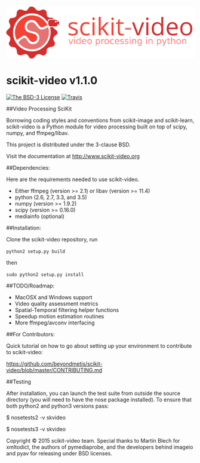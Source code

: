 
![scikit-video logo](doc/images/scikit-video.png)



scikit-video v1.1.0
===================

[![The BSD-3 License](https://img.shields.io/badge/license-BSD--3--Clause-blue.svg)](https://spdx.org/licenses/BSD-3-Clause#licenseText)
[![Travis](https://api.travis-ci.org/scikit-video/scikit-video.png?branch=master)](https://travis-ci.org/scikit-video/scikit-video)


##Video Processing SciKit

Borrowing coding styles and conventions from scikit-image and scikit-learn,
scikit-video is a Python module for video processing built on top of 
scipy, numpy, and ffmpeg/libav.

This project is distributed under the 3-clause BSD.

Visit the documentation at http://www.scikit-video.org

##Dependencies:

Here are the requirements needed to use scikit-video.

- Either ffmpeg (version >= 2.1) or libav (version >= 11.4)
- python (2.6, 2.7, 3.3, and 3.5)
- numpy (version >= 1.9.2)
- scipy (version >= 0.16.0)
- mediainfo (optional)

##Installation:

Clone the scikit-video repository, run

`python2 setup.py build`

then 

`sudo python2 setup.py install`

##TODO/Roadmap:
- MacOSX and Windows support
- Video quality assessment metrics
- Spatial-Temporal filtering helper functions
- Speedup motion estimation routines
- More ffmpeg/avconv interfacing


##For Contributors:

Quick tutorial on how to go about setting up your environment to contribute to scikit-video: 

https://github.com/beyondmetis/scikit-video/blob/master/CONTRIBUTING.md

##Testing

After installation, you can launch the test suite from outside the source directory (you will need to have the nose package installed). To ensure that both python2 and python3 versions pass:

$ nosetests2 -v skvideo

$ nosetests3 -v skvideo

Copyright &copy; 2015 scikit-video team. Special thanks to Martín Blech for xmltodict, the authors of pymediaprobe, and the developers behind imageio and pyav for releasing under BSD licenses.
